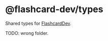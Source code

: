 # @flashcard-dev/types

Shared types for [FlashcardDev](https://github.com/ChrisTowles/flashcards-dev).

TODO: wrong folder.
